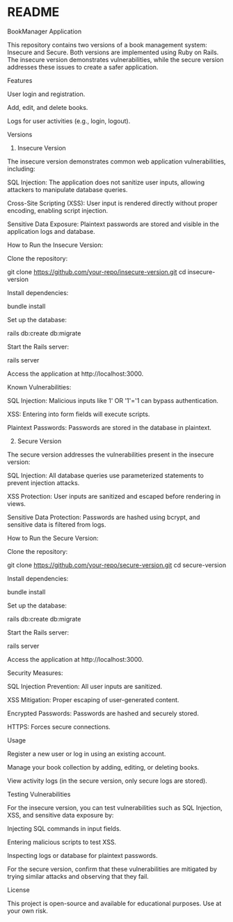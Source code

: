 # README

BookManager Application

This repository contains two versions of a book management system: Insecure and Secure. Both versions are implemented using Ruby on Rails. The insecure version demonstrates vulnerabilities, while the secure version addresses these issues to create a safer application.

Features

User login and registration.

Add, edit, and delete books.

Logs for user activities (e.g., login, logout).

Versions

1. Insecure Version

The insecure version demonstrates common web application vulnerabilities, including:

SQL Injection: The application does not sanitize user inputs, allowing attackers to manipulate database queries.

Cross-Site Scripting (XSS): User input is rendered directly without proper encoding, enabling script injection.

Sensitive Data Exposure: Plaintext passwords are stored and visible in the application logs and database.

How to Run the Insecure Version:

Clone the repository:

git clone https://github.com/your-repo/insecure-version.git
cd insecure-version

Install dependencies:

bundle install

Set up the database:

rails db:create db:migrate

Start the Rails server:

rails server

Access the application at http://localhost:3000.

Known Vulnerabilities:

SQL Injection: Malicious inputs like 1' OR '1'='1 can bypass authentication.

XSS: Entering <script>alert('XSS');</script> into form fields will execute scripts.

Plaintext Passwords: Passwords are stored in the database in plaintext.

2. Secure Version

The secure version addresses the vulnerabilities present in the insecure version:

SQL Injection: All database queries use parameterized statements to prevent injection attacks.

XSS Protection: User inputs are sanitized and escaped before rendering in views.

Sensitive Data Protection: Passwords are hashed using bcrypt, and sensitive data is filtered from logs.

How to Run the Secure Version:

Clone the repository:

git clone https://github.com/your-repo/secure-version.git
cd secure-version

Install dependencies:

bundle install

Set up the database:

rails db:create db:migrate

Start the Rails server:

rails server

Access the application at http://localhost:3000.

Security Measures:

SQL Injection Prevention: All user inputs are sanitized.

XSS Mitigation: Proper escaping of user-generated content.

Encrypted Passwords: Passwords are hashed and securely stored.

HTTPS: Forces secure connections.

Usage

Register a new user or log in using an existing account.

Manage your book collection by adding, editing, or deleting books.

View activity logs (in the secure version, only secure logs are stored).

Testing Vulnerabilities

For the insecure version, you can test vulnerabilities such as SQL Injection, XSS, and sensitive data exposure by:

Injecting SQL commands in input fields.

Entering malicious scripts to test XSS.

Inspecting logs or database for plaintext passwords.

For the secure version, confirm that these vulnerabilities are mitigated by trying similar attacks and observing that they fail.

License

This project is open-source and available for educational purposes. Use at your own risk.